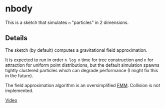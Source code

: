 # nbody

This is a sketch that simulates `n` "particles" in 2 dimensions.

## Details

The sketch (by default) computes a gravitational field approximation.

It is expected to run in order `n log n` time for tree construction and `n` for attraction for uniform point distributions, but the default simulation spawns tightly clustered particles which can degrade performance (I might fix this in the future).

The field approximation algorithm is an oversimplified [FMM](https://en.wikipedia.org/wiki/Fast_multipole_method). Collision is not implemented.

[Video](https://github.com/user-attachments/assets/28dc8e14-b4eb-4737-8f75-e795a476a245)
